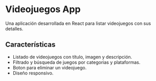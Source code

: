 # Videojuegos App

Una aplicación desarrollada en React para listar videojuegos con sus detalles.

## Características
- Listado de videojuegos con título, imagen y descripción.
- Filtrado y búsqueda de juegos por categorias y plataformas.
- Boton para eliminar un videojuego.
- Diseño responsivo.
